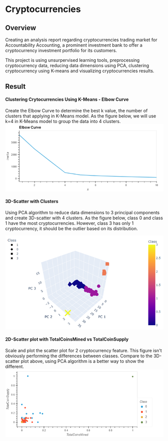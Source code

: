 # Cryptocurrencies

## Overview 
Creating an analysis report regarding cryptocurrencies trading market for Accountability Accounting, a prominent investment bank to offer a cryptocurrency investment portfolio for its customers.

This project is using unsurpervised learning tools, preprocessing cryptocurrency data, reducing data dimensions using PCA, clustering cryptocurrency using K-means and visualizing cryptocurrencies results.

## Result

#### Clustering Crytocurrencies Using K-Means - Elbow Curve
Create the Elbow Curve to determine the best k value, the number of clusters that applying in K-Means model. As the figure below, we will use k=4 in K-Means model to group the data into 4 clusters. 
![](Results/Figure1.png)

#### 3D-Scatter with Clusters
Using PCA algorithm to reduce data dimensions to 3 principal components and create 3D-scatter with 4 clusters. As the figure below, class 0 and class 1 have the most cryptocurrencies. However, class 3 has only 1 cryptocurrency, it should be the outlier based on its distribution.

![](Results/Figure2.png)

#### 2D-Scatter plot with TotalCoinsMined vs TotalCoinSupply
Scale and plot the scatter plot for 2 cryptocurrency feature. This figure isn't obviously performing the differences between classes. Compare to the 3D-scatter plot above, using PCA algorithm is a better way to show the different.
![](Results/Figure3.png)
